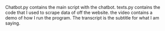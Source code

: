 Chatbot.py contains the main script with the chatbot.
texts.py contains the code that I used to scrape data of off the website.
the video contains a demo of how I run the program.
The transcript is the subtitle for what I am saying.
